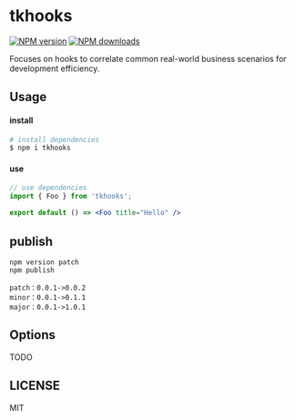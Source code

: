 # tkhooks

[![NPM version](https://img.shields.io/npm/v/tkhooks.svg?style=flat)](https://npmjs.org/package/tkhooks)
[![NPM downloads](http://img.shields.io/npm/dm/tkhooks.svg?style=flat)](https://npmjs.org/package/tkhooks)

Focuses on hooks to correlate common real-world business scenarios for development efficiency.

## Usage

#### install
```bash
# install dependencies
$ npm i tkhooks

```

#### use
```jsx
// use dependencies
import { Foo } from 'tkhooks';

export default () => <Foo title="Hello" />
```

## publish
```
npm version patch
npm publish
```
```
patch：0.0.1->0.0.2
minor：0.0.1->0.1.1
major：0.0.1->1.0.1
```

## Options

TODO

## LICENSE

MIT

